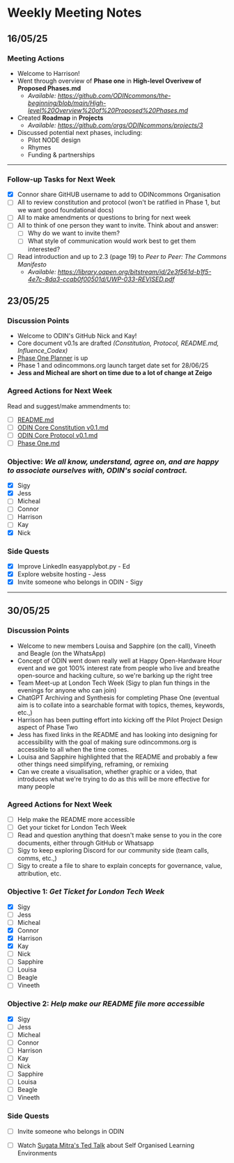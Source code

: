 # Weekly Meeting Notes

## **16/05/25**

### **Meeting Actions**

- Welcome to Harrison!
- Went through overview of **Phase one** in **High-level Overivew of Proposed Phases.md**
  - _Available: https://github.com/ODINcommons/the-beginning/blob/main/High-level%20Overview%20of%20Proposed%20Phases.md_
- Created **Roadmap** in **Projects**
  - _Available: https://github.com/orgs/ODINcommons/projects/3_
- Discussed potential next phases, including:
  - Pilot NODE design
  - Rhymes
  - Funding & partnerships
---

### **Follow-up Tasks for Next Week**

- [x] Connor share GitHUB username to add to ODINcommons Organisation
- [ ] All to review constitution and protocol (won't be ratified in Phase 1, but we want good foundational docs)
- [ ] All to make amendments or questions to bring for next week
- [ ] All to think of one person they want to invite. Think about and answer:
  - [ ] Why do we want to invite them?
  - [ ] What style of communication would work best to get them interested?
- [ ] Read introduction and up to 2.3 (page 19) to _Peer to Peer: The Commons Manifesto_
  - _Available: https://library.oapen.org/bitstream/id/2e3f561d-b1f5-4e7c-8da3-ccab0f00501d/UWP-033-REVISED.pdf_

## **23/05/25**

### **Discussion Points**
- Welcome to ODIN's GitHub Nick and Kay!
- Core document v0.1s are drafted _(Constitution, Protocol, README.md, Influence_Codex)_
- [Phase One Planner](https://github.com/orgs/ODINcommons/projects/4) is up
- Phase 1 and odincommons.org launch target date set for 28/06/25
- **Jess and Micheal are short on time due to a lot of change at Zeigo**

### **Agreed Actions for Next Week**
Read and suggest/make ammendments to:
- [ ] [README.md](https://github.com/ODINcommons/the-beginning/blob/main/README.md)
- [ ] [ODIN Core Constitution v0.1.md](https://github.com/ODINcommons/the-beginning/blob/main/ODIN%20Constitution%20v0.1.md)
- [ ] [ODIN Core Protocol v0.1.md](https://github.com/ODINcommons/the-beginning/blob/main/ODIN%20Core%20Protocol%20v0.1.md)
- [ ] [Phase One.md](https://github.com/ODINcommons/the-beginning/blob/main/Phase%20One.md)

### **Objective:** _We all know, understand, agree on, and are happy to associate ourselves with, ODIN's social contract._
- [x] Sigy
- [x] Jess
- [ ] Micheal
- [ ] Connor
- [ ] Harrison
- [ ] Kay
- [x] Nick

### **Side Quests**
- [x] Improve LinkedIn easyapplybot.py - Ed
- [x] Explore website hosting - Jess
- [x] Invite someone who belongs in ODIN - Sigy
---

## **30/05/25**

### **Discussion Points**
- Welcome to new members Louisa and Sapphire (on the call), Vineeth and Beagle (on the WhatsApp)
- Concept of ODIN went down really well at Happy Open-Hardware Hour event and we got 100% interest rate from people who live and breathe open-source and hacking culture, so we're barking up the right tree
- Team Meet-up at London Tech Week (Sigy to plan fun things in the evenings for anyone who can join)
- ChatGPT Archiving and Synthesis for completing Phase One (eventual aim is to collate into a searchable format with topics, themes, keywords, etc.,)
- Harrison has been putting effort into kicking off the Pilot Project Design aspect of Phase Two
- Jess has fixed links in the README and has looking into designing for accessibility with the goal of making sure odincommons.org is accessible to all when the time comes.
- Louisa and Sapphire highlighted that the README and probably a few other things need simplifying, reframing, or remixing
- Can we create a visualisation, whether graphic or a video, that introduces what we're trying to do as this will be more effective for many people

### **Agreed Actions for Next Week**

- [ ] Help make the README more accessible
- [ ] Get your ticket for London Tech Week
- [ ] Read and question anything that doesn't make sense to you in the core documents, either through GitHub or Whatsapp
- [ ] Sigy to keep exploring Discord for our community side (team calls, comms, etc.,)
- [ ] Sigy to create a file to share to explain concepts for governance, value, attribution, etc.

### **Objective 1:** _Get Ticket for London Tech Week_
- [x] Sigy
- [ ] Jess
- [ ] Micheal
- [x] Connor
- [x] Harrison
- [x] Kay
- [ ] Nick
- [ ] Sapphire
- [ ] Louisa
- [ ] Beagle
- [ ] Vineeth

### **Objective 2:** _Help make our README file more accessible_
- [x] Sigy
- [ ] Jess
- [ ] Micheal
- [ ] Connor
- [ ] Harrison
- [ ] Kay
- [ ] Nick
- [ ] Sapphire
- [ ] Louisa
- [ ] Beagle
- [ ] Vineeth

### **Side Quests**
- [ ] Invite someone who belongs in ODIN
- [ ] Watch [Sugata Mitra's Ted Talk](https://www.ted.com/talks/sugata_mitra_build_a_school_in_the_cloud?language=en) about Self Organised Learning Environments

